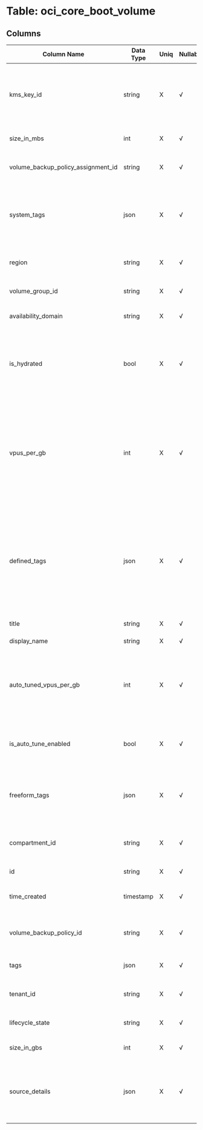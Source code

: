 # Table: oci_core_boot_volume

## Columns 

|  Column Name   |  Data Type  | Uniq | Nullable | Description | 
|  ----  | ----  | ----  | ----  | ---- | 
| kms_key_id | string | X | √ | The OCID of the Key Management key which is the master encryption key for the boot volume. | 
| size_in_mbs | int | X | √ | The size of the boot volume in MBs. | 
| volume_backup_policy_assignment_id | string | X | √ | The OCID of the volume backup policy assignment. | 
| system_tags | json | X | √ | System tags for resource. System tags can be viewed by users, but can only be created by the system. | 
| region | string | X | √ | The OCI region in which the resource is located. | 
| volume_group_id | string | X | √ | The OCID of the source volume group. | 
| availability_domain | string | X | √ | The availability domain of the boot volume. | 
| is_hydrated | bool | X | √ | Specifies whether the boot volume's data has finished copying from the source boot volume or boot volume backup. | 
| vpus_per_gb | int | X | √ | The number of volume performance units (VPUs) that will be applied to this boot volume per GB,representing the Block Volume service's elastic performance options. | 
| defined_tags | json | X | √ | Defined tags for resource. Defined tags are set up in your tenancy by an administrator. Only users granted permission to work with the defined tags can apply them to resources. | 
| title | string | X | √ | Title of the resource. | 
| display_name | string | X | √ | A user-friendly name. | 
| auto_tuned_vpus_per_gb | int | X | √ | The number of Volume Performance Units per GB that this boot volume is effectively tuned to when it's idle. | 
| is_auto_tune_enabled | bool | X | √ | Specifies whether the auto-tune performance is enabled for this boot volume. | 
| freeform_tags | json | X | √ | Free-form tags for resource. This tags can be applied by any user with permissions on the resource. | 
| compartment_id | string | X | √ | The OCID of the compartment in Tenant in which the resource is located. | 
| id | string | X | √ | The OCID of the boot volume. | 
| time_created | timestamp | X | √ | The date and time the boot volume was created. | 
| volume_backup_policy_id | string | X | √ | The OCID of the volume backup policy that has been assigned to the volume. | 
| tags | json | X | √ | A map of tags for the resource. | 
| tenant_id | string | X | √ | The OCID of the Tenant in which the resource is located. | 
| lifecycle_state | string | X | √ | The current state of a boot volume. | 
| size_in_gbs | int | X | √ | The size of the boot volume in GBs. | 
| source_details | json | X | √ | The boot volume source, either an existing volume in the same availability domain or a volume backup. | 


